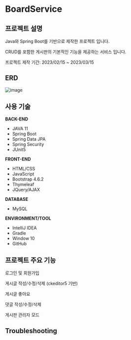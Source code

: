# BoardService

## 프로젝트 설명
Java와 Spring Boot를 기반으로 제작한 프로젝트 입니다.  


CRUD를 포함한 게시판의 기본적인 기능을 제공하는 서비스 입니다.  


프로젝트 제작 기간: 2023/02/15 ~ 2023/03/15

## ERD
![image](https://user-images.githubusercontent.com/93713151/225629286-0cde2ad0-1d86-4513-9181-f8a9baba80a3.png)  




## 사용 기술

**BACK-END**
- JAVA 11
- Spring Boot
- Spring Data JPA
- Spring Security
- JUnit5

**FRONT-END**
- HTML/CSS
- JavaScript
- Bootstrap 4.6.2
- Thymeleaf
- JQuery/AJAX

**DATABASE**
- MySQL

**ENVIRONMENT/TOOL**
- IntelliJ IDEA
- Gradle
- Window 10
- GitHub

## 프로젝트 주요 기능
로그인 및 회원가입  


게시글 작성/수정/삭제 (ckeditor5 기반)  


게시글 좋아요  


댓글 작성/수정/삭제  


게시판 관리자 모드

## Troubleshooting
